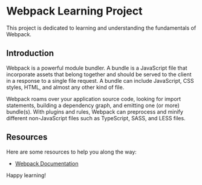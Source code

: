 # Webpack Learning Project

This project is dedicated to learning and understanding the fundamentals of Webpack.

## Introduction

Webpack is a powerful module bundler. A bundle is a JavaScript file that incorporate assets that belong together and should be served to the client in a response to a single file request. A bundle can include JavaScript, CSS styles, HTML, and almost any other kind of file.

Webpack roams over your application source code, looking for import statements, building a dependency graph, and emitting one (or more) bundle(s). With plugins and rules, Webpack can preprocess and minify different non-JavaScript files such as TypeScript, SASS, and LESS files.

## Resources

Here are some resources to help you along the way:

- [Webpack Documentation](https://webpack.js.org/concepts/)

Happy learning!
